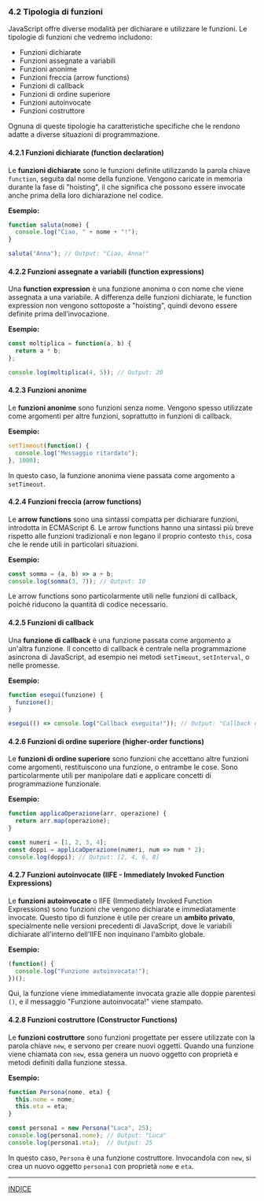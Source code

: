 ### 4.2 Tipologia di funzioni

JavaScript offre diverse modalità per dichiarare e utilizzare le funzioni. Le tipologie di funzioni che vedremo includono:

- Funzioni dichiarate
- Funzioni assegnate a variabili
- Funzioni anonime
- Funzioni freccia (arrow functions)
- Funzioni di callback
- Funzioni di ordine superiore
- Funzioni autoinvocate
- Funzioni costruttore

Ognuna di queste tipologie ha caratteristiche specifiche che le rendono adatte a diverse situazioni di programmazione.

#### 4.2.1 Funzioni dichiarate (function declaration)

Le **funzioni dichiarate** sono le funzioni definite utilizzando la parola chiave `function`, seguita dal nome della funzione. Vengono caricate in memoria durante la fase di "hoisting", il che significa che possono essere invocate anche prima della loro dichiarazione nel codice.

**Esempio:**
```javascript
function saluta(nome) {
  console.log("Ciao, " + nome + "!");
}

saluta("Anna"); // Output: "Ciao, Anna!"
```

#### 4.2.2 Funzioni assegnate a variabili (function expressions)

Una **function expression** è una funzione anonima o con nome che viene assegnata a una variabile. A differenza delle funzioni dichiarate, le function expression non vengono sottoposte a "hoisting", quindi devono essere definite prima dell’invocazione.

**Esempio:**
```javascript
const moltiplica = function(a, b) {
  return a * b;
};

console.log(moltiplica(4, 5)); // Output: 20
```

#### 4.2.3 Funzioni anonime

Le **funzioni anonime** sono funzioni senza nome. Vengono spesso utilizzate come argomenti per altre funzioni, soprattutto in funzioni di callback.

**Esempio:**
```javascript
setTimeout(function() {
  console.log("Messaggio ritardato");
}, 1000);
```

In questo caso, la funzione anonima viene passata come argomento a `setTimeout`.

#### 4.2.4 Funzioni freccia (arrow functions)

Le **arrow functions** sono una sintassi compatta per dichiarare funzioni, introdotta in ECMAScript 6. Le arrow functions hanno una sintassi più breve rispetto alle funzioni tradizionali e non legano il proprio contesto `this`, cosa che le rende utili in particolari situazioni.

**Esempio:**
```javascript
const somma = (a, b) => a + b;
console.log(somma(3, 7)); // Output: 10
```

Le arrow functions sono particolarmente utili nelle funzioni di callback, poiché riducono la quantità di codice necessario.

#### 4.2.5 Funzioni di callback

Una **funzione di callback** è una funzione passata come argomento a un'altra funzione. Il concetto di callback è centrale nella programmazione asincrona di JavaScript, ad esempio nei metodi `setTimeout`, `setInterval`, o nelle promesse.

**Esempio:**
```javascript
function esegui(funzione) {
  funzione();
}

esegui(() => console.log("Callback eseguita!")); // Output: "Callback eseguita!"
```

#### 4.2.6 Funzioni di ordine superiore (higher-order functions)

Le **funzioni di ordine superiore** sono funzioni che accettano altre funzioni come argomenti, restituiscono una funzione, o entrambe le cose. Sono particolarmente utili per manipolare dati e applicare concetti di programmazione funzionale.

**Esempio:**
```javascript
function applicaOperazione(arr, operazione) {
  return arr.map(operazione);
}

const numeri = [1, 2, 3, 4];
const doppi = applicaOperazione(numeri, num => num * 2);
console.log(doppi); // Output: [2, 4, 6, 8]
```

#### 4.2.7 Funzioni autoinvocate (IIFE - Immediately Invoked Function Expressions)

Le **funzioni autoinvocate** o IIFE (Immediately Invoked Function Expressions) sono funzioni che vengono dichiarate e immediatamente invocate. Questo tipo di funzione è utile per creare un **ambito privato**, specialmente nelle versioni precedenti di JavaScript, dove le variabili dichiarate all'interno dell'IIFE non inquinano l'ambito globale.

**Esempio:**
```javascript
(function() {
  console.log("Funzione autoinvocata!");
})();
```

Qui, la funzione viene immediatamente invocata grazie alle doppie parentesi `()`, e il messaggio "Funzione autoinvocata!" viene stampato.

#### 4.2.8 Funzioni costruttore (Constructor Functions)

Le **funzioni costruttore** sono funzioni progettate per essere utilizzate con la parola chiave `new`, e servono per creare nuovi oggetti. Quando una funzione viene chiamata con `new`, essa genera un nuovo oggetto con proprietà e metodi definiti dalla funzione stessa.

**Esempio:**
```javascript
function Persona(nome, eta) {
  this.nome = nome;
  this.eta = eta;
}

const persona1 = new Persona("Luca", 25);
console.log(persona1.nome); // Output: "Luca"
console.log(persona1.eta);  // Output: 25
```

In questo caso, `Persona` è una funzione costruttore. Invocandola con `new`, si crea un nuovo oggetto `persona1` con proprietà `nome` e `eta`.

--- 
[INDICE](README.md) 